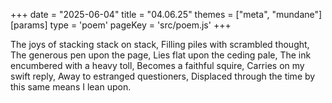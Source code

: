 +++
date = "2025-06-04"
title = "04.06.25"
themes = ["meta", "mundane"]
[params]
  type = 'poem'
  pageKey = 'src/poem.js'
+++

The joys of stacking stack on stack,
Filling piles with scrambled thought,
The generous pen upon the page,
Lies flat upon the ceding pale,
The ink encumbered with a heavy toll,
Becomes a faithful squire,
Carries on my swift reply,
Away to estranged questioners,
Displaced through the time by this same means I lean upon.
